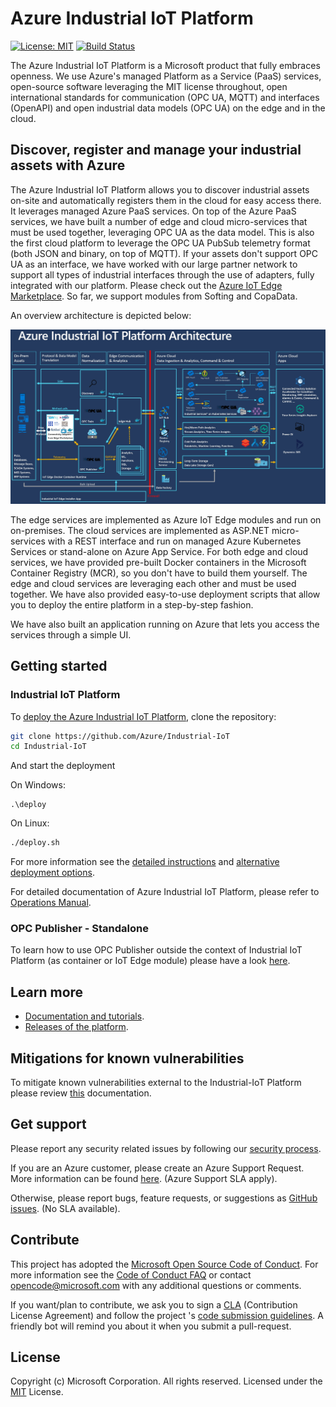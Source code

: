 # Azure Industrial IoT Platform

[![License: MIT](https://img.shields.io/badge/License-MIT-yellow.svg)](https://opensource.org/licenses/MIT) [![Build Status](https://msazure.visualstudio.com/One/_apis/build/status/Custom/Azure_IOT/Industrial/Components/Azure.Industrial-IoT?branchName=main)](https://msazure.visualstudio.com/One/_build/latest?definitionId=86580&branchName=main)

The Azure Industrial IoT Platform is a Microsoft product that fully embraces openness. We use Azure's managed Platform as a Service (PaaS) services, open-source software leveraging the MIT license throughout, open international standards for communication (OPC UA, MQTT) and interfaces (OpenAPI) and open industrial data models (OPC UA) on the edge and in the cloud.

## Discover, register and manage your industrial assets with Azure

The Azure Industrial IoT Platform allows you to discover industrial assets on-site and automatically registers them in the cloud for easy access there. It leverages managed Azure PaaS services. On top of the Azure PaaS services, we have built a number of edge and cloud micro-services that must be used together, leveraging OPC UA as the data model. This is also the first cloud platform to leverage the OPC UA PubSub telemetry format (both JSON and binary, on top of MQTT). If your assets don't support OPC UA as an interface, we have worked with our large partner network to support all types of industrial interfaces through the use of adapters, fully integrated with our platform. Please check out the [Azure IoT Edge Marketplace](https://azuremarketplace.microsoft.com/marketplace/apps/category/internet-of-things?page=1&subcategories=iot-edge-modules). So far, we support modules from Softing and CopaData.

An overview architecture is depicted below:

![diagram](docs/media/IIoT-Diagram.png)

The edge services are implemented as Azure IoT Edge modules and run on on-premises. The cloud services are implemented as ASP.NET micro-services with a REST interface and run on managed Azure Kubernetes Services or stand-alone on Azure App Service. For both edge and cloud services, we have provided pre-built Docker containers in the Microsoft Container Registry (MCR), so you don't have to build them yourself. The edge and cloud services are leveraging each other and must be used together. We have also provided easy-to-use deployment scripts that allow you to deploy the entire platform in a step-by-step fashion.

We have also built an application running on Azure that lets you access the services through a simple UI.

## Getting started

### Industrial IoT Platform
To [deploy the Azure Industrial IoT Platform](docs/deploy/readme.md), clone the repository:

  ```bash
  git clone https://github.com/Azure/Industrial-IoT
  cd Industrial-IoT
  ```

And start the deployment

On Windows:

  ```pwsh
  .\deploy
  ```

On Linux:

  ```bash
  ./deploy.sh
  ```

For more information see the [detailed instructions](docs/deploy/howto-deploy-all-in-one.md) and [alternative deployment options](docs/deploy/readme.md).

For detailed documentation of Azure Industrial IoT Platform, please refer to [Operations Manual](docs/manual/readme.md).

### OPC Publisher - Standalone

To learn how to use OPC Publisher outside the context of Industrial IoT Platform (as container or IoT Edge module) please have a look [here](docs/modules/publisher.md).

## Learn more

- [Documentation and tutorials](https://azure.github.io/Industrial-IoT/).
- [Releases of the platform](https://github.com/Azure/Industrial-IoT/releases).

## Mitigations for known vulnerabilities

To mitigate known vulnerabilities external to the Industrial-IoT Platform please review [this](docs/security/readme.md) documentation.

## Get support

Please report any security related issues by following our [security process](security.md).

If you are an Azure customer, please create an Azure Support Request. More information can be found [here](https://azure.microsoft.com/en-us/support/create-ticket/). (Azure Support SLA apply).

Otherwise, please report bugs, feature requests, or suggestions as [GitHub issues](https://github.com/Azure/Industrial-IoT/issues). (No SLA available).

## Contribute

This project has adopted the [Microsoft Open Source Code of Conduct](https://opensource.microsoft.com/codeofconduct). For more information see the [Code of Conduct FAQ](https://opensource.microsoft.com/codeofconduct/faq) or contact [opencode@microsoft.com](mailto:opencode@microsoft.com) with any additional questions or comments.

If you want/plan to contribute, we ask you to sign a [CLA](https://cla.microsoft.com/) (Contribution License Agreement) and follow the project 's [code submission guidelines](contributing.md). A friendly bot will remind you about it when you submit a pull-request.

## License

Copyright (c) Microsoft Corporation. All rights reserved.
Licensed under the [MIT](LICENSE) License.  
